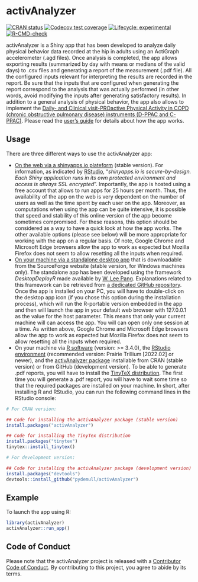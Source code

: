 
# activAnalyzer

<!-- badges: start -->

[![CRAN
status](https://www.r-pkg.org/badges/version/activAnalyzer)](https://CRAN.R-project.org/package=activAnalyzer)
[![Codecov test
coverage](https://codecov.io/gh/pydemull/activAnalyzer/branch/master/graph/badge.svg)](https://app.codecov.io/gh/pydemull/activAnalyzer?branch=master)
[![Lifecycle:
experimental](https://img.shields.io/badge/lifecycle-experimental-orange.svg)](https://lifecycle.r-lib.org/articles/stages.html#experimental)
[![R-CMD-check](https://github.com/pydemull/activAnalyzer/workflows/R-CMD-check/badge.svg)](https://github.com/pydemull/activAnalyzer/actions)
<!-- badges: end -->

activAnalyzer is a Shiny app that has been developed to analyze daily
physical behavior data recorded at the hip in adults using an ActiGraph
accelerometer (.agd files). Once analysis is completed, the app allows
exporting results (summarized by day with means or medians of the valid
days) to .csv files and generating a report of the measurement (.pdf
file). All the configured inputs relevant for interpreting the results
are recorded in the report. Be sure that the inputs that are configured
when generating the report correspond to the analysis that was actually
performed (in other words, avoid modifying the inputs after generating
satisfactory results). In addition to a general analysis of physical
behavior, the app also allows to implement the [Daily- and Clinical
visit-PROactive Physical Activity in COPD (chronic obstructive pulmonary
disease) instruments (D-PPAC and
C-PPAC)](https://erj.ersjournals.com/content/early/2015/05/28/09031936.00183014).
Please read the [user’s
guide](https://github.com/pydemull/activAnalyzer/blob/master/inst/guide/user_guide_en.pdf)
for details about how the app works.

## Usage

There are three different ways to use the activAnalyzer app:

- [On the web via a shinyapps.io
  plateform](https://pydemull.shinyapps.io/activAnalyzer/) (stable
  version). For information, as indicated by
  [RStudio](https://www.shinyapps.io/), “*shinyapps.io is
  secure-by-design. Each Shiny application runs in its own protected
  environment and access is always SSL encrypted*”. Importantly, the app
  is hosted using a free account that allows to run apps for 25 hours
  per month. Thus, the availability of the app on the web is very
  dependent on the number of users as well as the time spent by each
  user on the app. Moreover, as computations when using the app can be
  quite intensive, it is possible that speed and stability of this
  online version of the app become sometimes compromised. For these
  reasons, this option should be considered as a way to have a quick
  look at how the app works. The other available options (please see
  below) will be more appropriate for working with the app on a regular
  basis. Of note, Google Chrome and Microsoft Edge browsers allow the
  app to work as expected but Mozilla Firefox does not seem to allow
  resetting all the inputs when required.
- [On your machine via a standalone desktop
  app](https://sourceforge.net/projects/activanalyzer) that is
  downloadable from the SourceForge website (stable version, for Windows
  machines only). The standalone app has been developed using the
  framework *DesktopDeployR* made available by [W. Lee
  Pang](https://github.com/wleepang). Explanations related to this
  framework can be retrieved from [a dedicated GitHub
  repository](https://github.com/wleepang/DesktopDeployR). Once the app
  is installed on your PC, you will have to double-click on the desktop
  app icon (if you chose this option during the installation process),
  which will run the R-portable version embedded in the app and then
  will launch the app in your default web browser with 127.0.0.1 as the
  value for the host parameter. This means that only your current
  machine will can access the app. You will can open only one session at
  a time. As written above, Google Chrome and Microsoft Edge browsers
  allow the app to work as expected but Mozilla Firefox does not seem to
  allow resetting all the inputs when required.
- On your machine via [R software](https://CRAN.R-project.org/)
  (version: \>= 3.4.0), the [RStudio
  environment](https://www.rstudio.com/) (recommended version: Prairie
  Trillium \[2022.02\] or newer), and the [activAnalyzer
  package](https://github.com/pydemull/activAnalyzer) installable from
  CRAN (stable version) or from GitHub (development version). To be able
  to generate .pdf reports, you will have to install the [TinyTeX
  distribution](https://yihui.org/tinytex/). The first time you will
  generate a .pdf report, you will have to wait some time so that the
  required packages are installed on your machine. In short, after
  installing R and RStudio, you can run the following command lines in
  the RStudio console:

``` r
# For CRAN version:

## Code for installing the activAnalyzer package (stable version)
install.packages("activAnalyzer")

## Code for installing the TinyTex distribution
install.packages("tinytex")
tinytex::install_tinytex()
```

``` r
# For development version:

## Code for installing the activAnalyzer package (development version)
install.packages("devtools")
devtools::install_github("pydemull/activAnalyzer")
```

## Example

To launch the app using R:

``` r
library(activAnalyzer)
activAnalyzer::run_app()
```

## Code of Conduct

Please note that the activAnalyzer project is released with a
[Contributor Code of
Conduct](https://pydemull.github.io/activAnalyzer/CODE_OF_CONDUCT.html).
By contributing to this project, you agree to abide by its terms.
